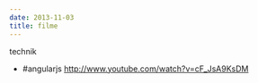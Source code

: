 ```yaml
---
date: 2013-11-03
title: filme
---
```



technik

- #angularjs
	http://www.youtube.com/watch?v=cF_JsA9KsDM

